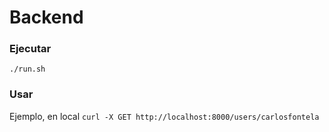 # Backend

### Ejecutar
`./run.sh`

### Usar
Ejemplo, en local
`curl -X GET http://localhost:8000/users/carlosfontela`